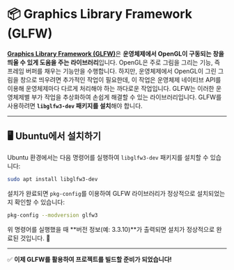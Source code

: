 # 📦 Graphics Library Framework (GLFW)


[**Graphics Library Framework (GLFW)**](https://www.glfw.org/)은 **운영체제에서 OpenGL이 구동되는 창을 띄울 수 있게 도움을 주는 라이브러리**입니다. OpenGL은 주로 그림을 그리는 기능, 즉 프레임 버퍼를 채우는 기능만을 수행합니다. 하지만, 운영체제에서 OpenGL이 그린 그림을 창으로 띄우려면 추가적인 작업이 필요한데, 이 작업은 운영체제 네이티브 API를 이용해 운영체제마다 다르게 처리해야 하는 까다로운 작업입니다. GLFW는 이러한 운영체제별 부가 작업을 추상화하여 손쉽게 해결할 수 있는 라이브러리입니다. GLFW를 사용하려면 **`libglfw3-dev` 패키지를 설치**해야 합니다.

---

## 🖥️ Ubuntu에서 설치하기  

Ubuntu 환경에서는 다음 명령어를 실행하여 `libglfw3-dev` 패키지를 설치할 수 있습니다:

```bash
sudo apt install libglfw3-dev
```

설치가 완료되면 `pkg-config`를 이용하여 GLFW 라이브러리가 정상적으로 설치되었는지 확인할 수 있습니다:

```bash
pkg-config --modversion glfw3
```

위 명령어를 실행했을 때 **버전 정보(예: 3.3.10)**가 출력되면 설치가 정상적으로 완료된 것입니다. 🚀

---

✅ **이제 GLFW를 활용하여 프로젝트를 빌드할 준비가 되었습니다!**

